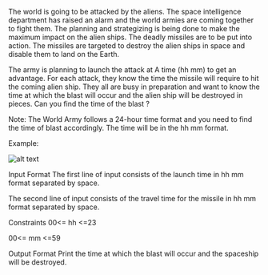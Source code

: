 The world is going to be attacked by the aliens. The space intelligence department has raised an alarm and the world armies are coming together to fight them. The planning and strategizing is being done to make the maximum impact on the alien ships. The deadly missiles are to be put into action. The missiles are targeted to destroy the alien ships in space and disable them to land on the Earth.


The army is planning to launch the attack at A time (hh mm) to get an advantage. For each attack, they know the time the missile will require to hit the coming alien ship. They all are busy in preparation and want to know the time at which the blast will occur and the alien ship will be destroyed in pieces. Can you find the time of the blast ?


Note: The World Army follows a 24-hour time format and you need to find the time of blast accordingly. The time will be in the hh mm format.


Example:

![alt text](https://lh5.googleusercontent.com/r_rBJPha4sqr0J7n6IYUoYUwbvKa82qGPEY0bAmxupfl56WWC6aHMImYvgxlRnb6a4syai6YVSVgahCX2ETfadzkUjR_lRqxhRPTe1KfdoKCwRjoue-rNLGu95kojhvaJJyEc5k)

Input Format
The first line of input consists of the launch time in hh mm format separated by space.

The second line of input consists of the travel time for the missile in hh mm format separated by space.


Constraints
00<= hh <=23

00<= mm <=59


Output Format
Print the time at which the blast will occur and the spaceship will be destroyed.